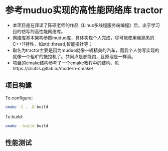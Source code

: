 # 参考muduo实现的高性能网络库 tractor
* 本项目是在拜读了陈硕老师的作品《Linux多线程服务端编程》后，出于学习目的仿写的高性能网络库。
* 网络库基本架构参照muduo库，具体实现个人完成，尽可能使用我熟悉的C++11特性，如std::thread,智能指针等；
* 取名为tractor主要是因为muduo就像一辆精美的汽车，而我个人仿写实现的就像一个粗旷的拖拉机了。共同点是都能跑，且原理是一样滴。
* 项目的cmake结构参考了一个cmake教程中的结构，见https://cliutils.gitlab.io/modern-cmake/
## 项目构建
To configure:

```bash
cmake -S . -B build
```


To build:

```bash
cmake --build build
```
## 性能测试